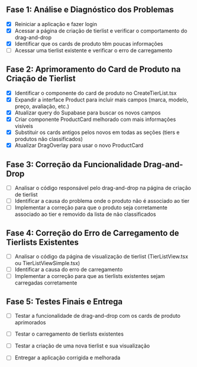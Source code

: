 ## Fase 1: Análise e Diagnóstico dos Problemas
- [x] Reiniciar a aplicação e fazer login
- [x] Acessar a página de criação de tierlist e verificar o comportamento do drag-and-drop
- [x] Identificar que os cards de produto têm poucas informações
- [ ] Acessar uma tierlist existente e verificar o erro de carregamento

## Fase 2: Aprimoramento do Card de Produto na Criação de Tierlist
- [x] Identificar o componente do card de produto no CreateTierList.tsx
- [x] Expandir a interface Product para incluir mais campos (marca, modelo, preço, avaliação, etc.)
- [x] Atualizar query do Supabase para buscar os novos campos
- [x] Criar componente ProductCard melhorado com mais informações visíveis
- [x] Substituir os cards antigos pelos novos em todas as seções (tiers e produtos não classificados)
- [x] Atualizar DragOverlay para usar o novo ProductCard

## Fase 3: Correção da Funcionalidade Drag-and-Drop
- [ ] Analisar o código responsável pelo drag-and-drop na página de criação de tierlist
- [ ] Identificar a causa do problema onde o produto não é associado ao tier
- [ ] Implementar a correção para que o produto seja corretamente associado ao tier e removido da lista de não classificados

## Fase 4: Correção do Erro de Carregamento de Tierlists Existentes
- [ ] Analisar o código da página de visualização de tierlist (TierListView.tsx ou TierListViewSimple.tsx)
- [ ] Identificar a causa do erro de carregamento
- [ ] Implementar a correção para que as tierlists existentes sejam carregadas corretamente

## Fase 5: Testes Finais e Entrega
- [ ] Testar a funcionalidade de drag-and-drop com os cards de produto aprimorados
- [ ] Testar o carregamento de tierlists existentes
- [ ] Testar a criação de uma nova tierlist e sua visualização
- [ ] Entregar a aplicação corrigida e melhorada

